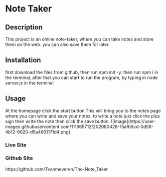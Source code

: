 # Note Taker

<h2>Description</h2>
This project is an online note-taker, where you can take notes and store them on the web. you can also save them for later.

<h2>Installation</h2>
first download the files from github, then run npm init -y. then run npm i in the terminal, after that you can start to run the program, by typing in node server.js in the terminal
<h2>Usage</h2>
At the homepage click the start button.This will bring you to the notes page where you can write and save your notes. to write a note just click the plus sign then write the note then click the save button.
![image](https://user-images.githubusercontent.com/111665712/202080428-15afb5cd-0d58-4b12-9020-d5a4661171d4.png)

<h3>Live Site</h3>

<h3>Github Site</h3>
https://github.com/Tvanmeveren/The-Note_Taker
